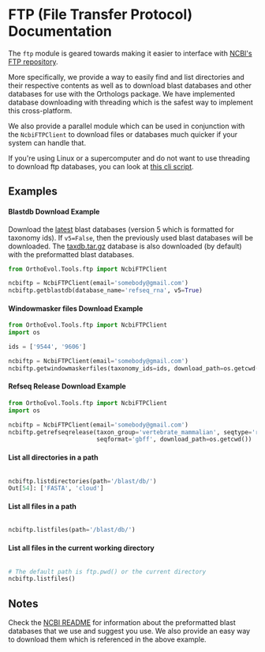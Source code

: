 FTP (File Transfer Protocol) Documentation
=============================================

The `ftp` module is geared towards making it easier to interface with [NCBI's
FTP repository](ftp://ftp.ncbi.nlm.nih.gov).

More specifically, we provide a way to easily find and list directories and their
respective contents as well as to download blast databases and other databases
for use with the Orthologs package. We have implemented database downloading
with threading which is the safest way to implement this cross-platform.

We also provide a parallel module which can be used in conjunction with the
`NcbiFTPClient` to download files or databases much quicker if your system can
handle that.

If you're using Linux or a supercomputer and do not want to use threading to
download ftp databases, you can look at [this cli script](https://github.com/datasnakes/OrthoEvolution/blob/master/Examples/standalone-scripts/ncbi-download.py).


Examples
---------

#### Blastdb Download Example

Download the [latest](ftp://ftp.ncbi.nlm.nih.gov/blast/db/v5/) blast databases 
(version 5 which is formatted for taxonomy ids). If `v5=False`, then the previously used 
blast databases will be downloaded. The [taxdb.tar.gz](ftp://ftp.ncbi.nlm.nih.gov/blast/db/v5/taxdb.tar.gz) database is also
downloaded (by default) with the preformatted blast databases.

``` python
from OrthoEvol.Tools.ftp import NcbiFTPClient

ncbiftp = NcbiFTPClient(email='somebody@gmail.com')
ncbiftp.getblastdb(database_name='refseq_rna', v5=True)
```

#### Windowmasker files Download Example

```python
from OrthoEvol.Tools.ftp import NcbiFTPClient
import os

ids = ['9544', '9606']

ncbiftp = NcbiFTPClient(email='somebody@gmail.com')
ncbiftp.getwindowmaskerfiles(taxonomy_ids=ids, download_path=os.getcwd())
```

#### Refseq Release Download Example

```python
from OrthoEvol.Tools.ftp import NcbiFTPClient
import os

ncbiftp = NcbiFTPClient(email='somebody@gmail.com')
ncbiftp.getrefseqrelease(taxon_group='vertebrate_mammalian', seqtype='rna', 
                         seqformat='gbff', download_path=os.getcwd())
```

#### List all directories in a path

```python

ncbiftp.listdirectories(path='/blast/db/')
Out[54]: ['FASTA', 'cloud']
```

#### List all files in a path

```python

ncbiftp.listfiles(path='/blast/db/')
```

#### List all files in the current working directory

```python

# The default path is ftp.pwd() or the current directory
ncbiftp.listfiles()
```

Notes
-------------------

Check the [NCBI README](NCBIREADME.md) for information about the preformatted
blast databases that we use and suggest you use. We also provide an easy way to
 download them which is referenced in the above example.
